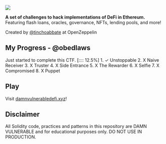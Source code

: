 ![](cover.png)

**A set of challenges to hack implementations of DeFi in Ethereum.** Featuring flash loans, oracles, governance, NFTs, lending pools, and more!

Created by [@tinchoabbate](https://twitter.com/tinchoabbate) at OpenZeppelin

## My Progress - @obedlaws                                              
Just started to complete this CTF. [:::: 12.5%] 
    1. ✓ Unstoppable
    2. X Naive Receiver
    3. X Truster
    4. X Side Entrance
    5. X The Rewarder
    6. X Selfie
    7. X Compromised
    8. X Puppet

## Play
Visit [damnvulnerabledefi.xyz](https://damnvulnerabledefi.xyz)!

## Disclaimer
All Solidity code, practices and patterns in this repository are DAMN VULNERABLE and for educational purposes only.
DO NOT USE IN PRODUCTION.
